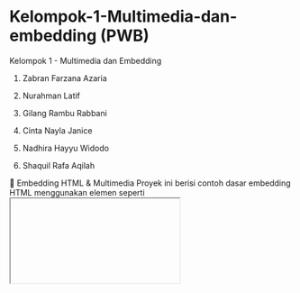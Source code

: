 # Kelompok-1-Multimedia-dan-embedding (PWB)

Kelompok 1 - Multimedia dan Embedding

1. Zabran Farzana Azaria


2. Nurahman Latif


3. Gilang Rambu Rabbani


4. Cinta Nayla Janice


5. Nadhira Hayyu Widodo


6. Shaquil Rafa Aqilah

📌 Embedding HTML & Multimedia
Proyek ini berisi contoh dasar embedding HTML menggunakan elemen seperti <iframe> dan <embed>. Juga mencakup penggunaan elemen multimedia seperti teks, gambar, audio, dan video.

🔧 Fitur
Menyematkan video YouTube
Menambahkan elemen multimedia (gambar, audio, video)

💡 Tujuan
Untuk memahami cara menyisipkan konten dari sumber lain dan menggunakan media berbeda dalam halaman web.
